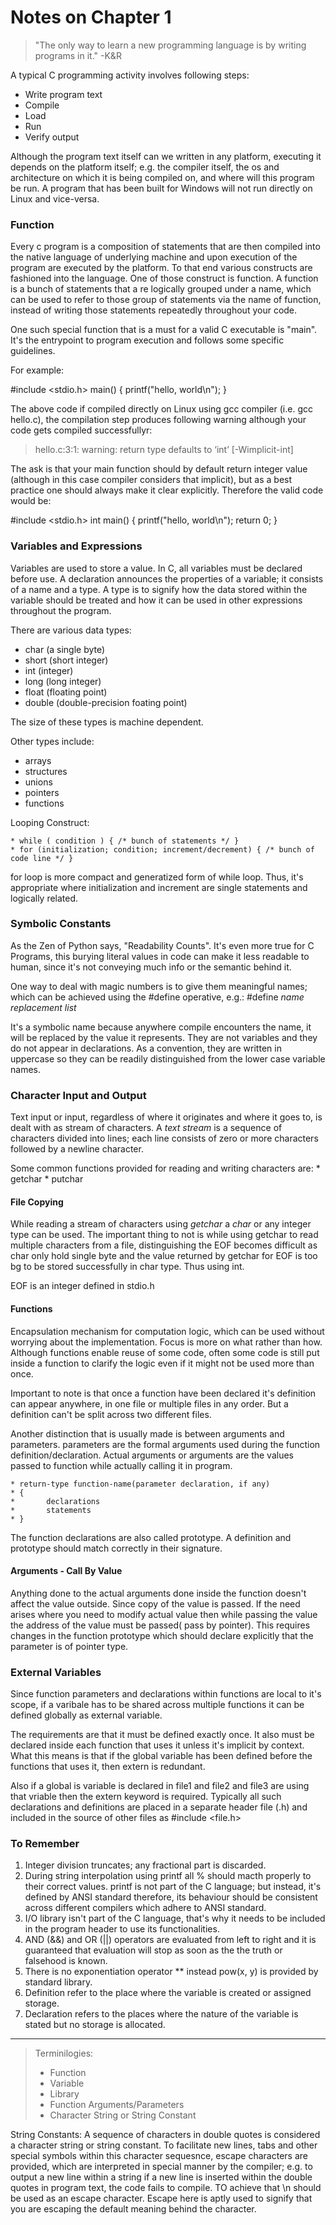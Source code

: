 # Notes on Chapter 1

>"The only way to learn a new programming language is by writing programs in it." -K&R

A typical C programming activity involves following steps:
* Write program text
* Compile
* Load
* Run
* Verify output

Although the program text itself can we written in any platform, executing it depends on the platform itself; e.g. the compiler itself, the os and architecture on which it is being compiled on, and where will this program be run. A program that has been built for Windows will not run directly on Linux and vice-versa.

### Function
Every c program is a composition of statements that are then compiled into the native language of underlying machine and upon execution of the program are executed by the platform. To that end various constructs are fashioned into the language. One of those construct is function. A function is a bunch of statements that a re logically grouped under a name, which can be used to refer to those group of statements via the name of function, instead of writing those statements repeatedly throughout your code.

One such special function that is a must for a valid C executable is "main". It's the entrypoint to program execution and follows some specific guidelines.

For example:

  #include <stdio.h>
  main()
  {
    printf("hello, world\n");
  }

The above code if compiled directly on Linux using gcc compiler (i.e. gcc hello.c), the compilation step produces following warning although your code gets compiled successfullyr:
  > hello.c:3:1: warning: return type defaults to ‘int’ [-Wimplicit-int]

The ask is that your main function should by default return integer value (although in this case compiler considers that implicit), but as a best practice one should always make it clear explicitly. Therefore the valid code would be:

  #include <stdio.h>
  int main()
  {
    printf("hello, world\n");
    return 0;
  }

### Variables and Expressions
Variables are used to store a value. In C, all variables must be declared before use.
A declaration announces the properties of a variable; it consists of a name and a type. A type is to signify how the data stored within the variable should be treated and how it can be used in other expressions throughout the program.

There are various data types:
* char (a single byte)
* short (short integer)
* int (integer)
* long (long integer)
* float (floating point)
* double (double-precision foating point)

The size of these types is machine dependent.

Other types include:
* arrays
* structures
* unions
* pointers
* functions

Looping Construct: 

    * while ( condition ) { /* bunch of statements */ }
    * for (initialization; condition; increment/decrement) { /* bunch of code line */ }

for loop is more compact and generatized form of while loop. Thus, it's appropriate where initialization and increment are single statements and logically related.

### Symbolic Constants
As the Zen of Python says, "Readability Counts". It's even more true for C Programs, this burying literal values in code can make it less readable to human, since it's not conveying much info or the semantic behind it.

One way to deal with magic numbers is to give them meaningful names; which can be achieved using the #define operative, e.g.:
    #define *name* *replacement list*

It's a symbolic name because anywhere compile encounters the name, it will be replaced by the value it represents. They are not variables and they do not appear in declarations. As a convention, they are written in uppercase so they can be readily distinguished from the lower case variable names.

### Character Input and Output
Text input or input, regardless of where it originates and where it goes to, is dealt with as stream of characters. A *text stream* is a sequence of characters divided into lines; each line consists of zero or more characters followed by a newline character.

Some common functions provided for reading and writing characters are:
    * getchar
    * putchar

#### File Copying
While reading a stream of characters using *getchar* a *char* or any integer type can be used. The important thing to not is while using getchar to read multiple characters from a file, distinguishing the EOF becomes difficult as char only hold single byte and the value returned by getchar for EOF is too bg to be stored successfully in char type. Thus using int.

EOF is an integer defined in stdio.h

#### Functions
Encapsulation mechanism for computation logic, which can be used without worrying about the implementation. Focus is more on what rather than how. Although functions enable reuse of some code, often some code is still put inside a function to clarify the logic even if it might not be used more than once.

Important to note is that once a function have been declared it's definition can appear anywhere, in one file or multiple files in any order. But a definition can't be split across two different files.

Another distinction that is usually made is between arguments and parameters. parameters are the formal arguments used during the function definition/declaration. Actual arguments or arguments are the values passed to function while actually calling it in program.

    * return-type function-name(parameter declaration, if any)
    * {
    *       declarations
    *       statements
    * }

The function declarations are also called prototype. A definition and prototype should match correctly in their signature.

#### Arguments - Call By Value
Anything done to the actual arguments done inside the function doesn't affect the value outside. Since copy of the value is passed. If the need arises where you need to modify actual value then while passing the value the address of the value must be passed( pass by pointer). This requires changes in the function prototype which should declare explicitly that the parameter is of pointer type.

### External Variables
Since function parameters and declarations within functions are local to it's scope, if a varibale has to be shared across multiple functions it can be defined globally as external variable.

The requirements are that it must be defined exactly once. It also must be declared inside each function that uses it unless it's implicit by context. What this means is that if the global variable has been defined before the functions that uses it, then extern is redundant.

Also if a global is variable is declared in file1 and file2 and file3 are using that vriable then the extern keyword is required. Typically all such declarations and definitions are placed in a separate header file (.h) and included in the source of other files as #include <file.h>

### To Remember
1. Integer division truncates; any fractional part is discarded.
2. During string interpolation using printf all % should macth properly to their correct values. printf is not part of the C language; but instead, it's defined by ANSI standard therefore, its behaviour should be consistent across different compilers which adhere to ANSI standard.
3. I/O library isn't part of the C language, that's why it needs to be included in the program header to use its functionalities.
4. AND (&&) and OR (||) operators are evaluated from left to right and it is guaranteed that evaluation will stop as soon as the the truth or falsehood is known.
5. There is no exponentiation operator ** instead pow(x, y) is provided by standard library.
6. Definition refer to the place where the variable is created or assigned storage.
7. Declaration refers to the places where the nature of the variable is stated but no storage is allocated.
---
>Terminilogies:
> * Function
> * Variable
> * Library
> * Function Arguments/Parameters
> * Character String or String Constant

String Constants: A sequence of characters in double quotes is considered a character string or string constant. To facilitate new lines, tabs and other special symbols within this character sequesnce, escape characters are provided, which are interpreted in special manner by the compiler; e.g. to output a new line within a string if a new line is inserted within the double quotes in program text, the code fails to compile. TO achieve that \n should be used as an escape character. Escape here is aptly used to signify that you are escaping the default meaning behind the character.
